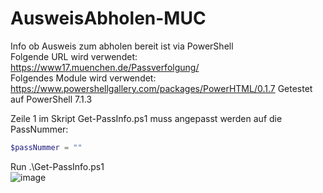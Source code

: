 # AusweisAbholen-MUC
Info ob Ausweis zum abholen bereit ist via PowerShell  
Folgende URL wird verwendet: https://www17.muenchen.de/Passverfolgung/  
Folgendes Module wird verwendet: https://www.powershellgallery.com/packages/PowerHTML/0.1.7
Getestet auf PowerShell 7.1.3


Zeile 1 im Skript Get-PassInfo.ps1 muss angepasst werden auf die PassNummer:  
```PowerShell
$passNummer = ""
```
Run .\Get-PassInfo.ps1  
![image](https://user-images.githubusercontent.com/5702338/127875840-74d45a15-1b55-45f6-8d2b-fac3f59b4c13.png)
